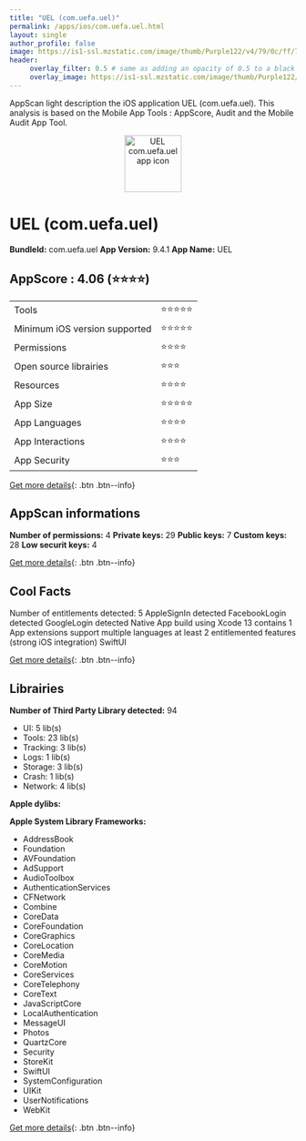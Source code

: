 ```yaml
---
title: "UEL (com.uefa.uel)"
permalink: /apps/ios/com.uefa.uel.html
layout: single
author_profile: false
image: https://is1-ssl.mzstatic.com/image/thumb/Purple122/v4/79/0c/ff/790cff85-4b23-72ba-3177-07ea6ec5b630/AppIcon-1x_U007emarketing-0-5-0-0-85-220.png/512x512bb.jpg
header: 
     overlay_filter: 0.5 # same as adding an opacity of 0.5 to a black background
     overlay_image: https://is1-ssl.mzstatic.com/image/thumb/Purple122/v4/79/0c/ff/790cff85-4b23-72ba-3177-07ea6ec5b630/AppIcon-1x_U007emarketing-0-5-0-0-85-220.png/512x512bb.jpg
---
```

AppScan light description the iOS application UEL (com.uefa.uel). This analysis is based on the Mobile App Tools : AppScore, Audit and the Mobile Audit App Tool.

  
  
<div style="text-align: center;"><img src="https://is1-ssl.mzstatic.com/image/thumb/Purple122/v4/79/0c/ff/790cff85-4b23-72ba-3177-07ea6ec5b630/AppIcon-1x_U007emarketing-0-5-0-0-85-220.png/512x512bb.jpg" width="100" height="100" alt="UEL com.uefa.uel app icon"></div>  
  
# UEL (com.uefa.uel)

**BundleId:** com.uefa.uel
**App Version:** 9.4.1
**App Name:** UEL


## AppScore : 4.06 (⭐️⭐️⭐️⭐️) 

<table>
<tr><td> Tools </td><td> ⭐️⭐️⭐️⭐️⭐️ </td></tr>
<tr><td> Minimum iOS version supported </td><td> ⭐️⭐️⭐️⭐️⭐️ </td></tr>
<tr><td> Permissions </td><td> ⭐️⭐️⭐️⭐️ </td></tr>
<tr><td> Open source librairies </td><td> ⭐️⭐️⭐️ </td></tr>
<tr><td> Resources </td><td> ⭐️⭐️⭐️⭐️ </td></tr>
<tr><td> App Size </td><td> ⭐️⭐️⭐️⭐️⭐️ </td></tr>
<tr><td> App Languages </td><td> ⭐️⭐️⭐️⭐️ </td></tr>
<tr><td> App Interactions </td><td> ⭐️⭐️⭐️⭐️ </td></tr>
<tr><td> App Security </td><td> ⭐️⭐️⭐️ </td></tr>
</table>

[Get more details](/pricing.html){: .btn .btn--info}  
  
## AppScan informations 

**Number of permissions:** 4
**Private keys:** 29
**Public keys:** 7
**Custom keys:** 28
**Low securit keys:** 4
  
[Get more details](/pricing.html){: .btn .btn--info}

## Cool Facts

Number of entitlements detected: 5
AppleSignIn detected
FacebookLogin detected
GoogleLogin detected
Native App
build using Xcode 13
contains 1 App extensions
support multiple languages
at least 2 entitlemented features (strong iOS integration)
SwiftUI
  
[Get more details](/pricing.html){: .btn .btn--info}

## Librairies 
**Number of Third Party Library detected:** 94
- UI: 5 lib(s)
- Tools: 23 lib(s)
- Tracking: 3 lib(s)
- Logs: 1 lib(s)
- Storage: 3 lib(s)
- Crash: 1 lib(s)
- Network: 4 lib(s)

**Apple dylibs:**


**Apple System Library Frameworks:**
- AddressBook
- Foundation
- AVFoundation
- AdSupport
- AudioToolbox
- AuthenticationServices
- CFNetwork
- Combine
- CoreData
- CoreFoundation
- CoreGraphics
- CoreLocation
- CoreMedia
- CoreMotion
- CoreServices
- CoreTelephony
- CoreText
- JavaScriptCore
- LocalAuthentication
- MessageUI
- Photos
- QuartzCore
- Security
- StoreKit
- SwiftUI
- SystemConfiguration
- UIKit
- UserNotifications
- WebKit


  
[Get more details](/pricing.html){: .btn .btn--info}

